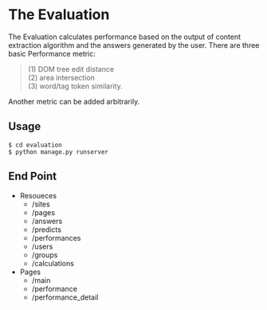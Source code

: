 # The Evaluation

The Evaluation calculates performance based on the output of content extraction algorithm and the answers generated by the user.
There are three basic Performance metric:

> (1) DOM tree edit distance   
> (2) area intersection   
> (3) word/tag token similarity. 

Another metric can be added arbitrarily.

## Usage
```
$ cd evaluation
$ python manage.py runserver
```

## End Point

* Resoueces
  * /sites
  * /pages
  * /answers
  * /predicts
  * /performances
  * /users
  * /groups
  * /calculations
* Pages
  * /main
  * /performance
  * /performance_detail